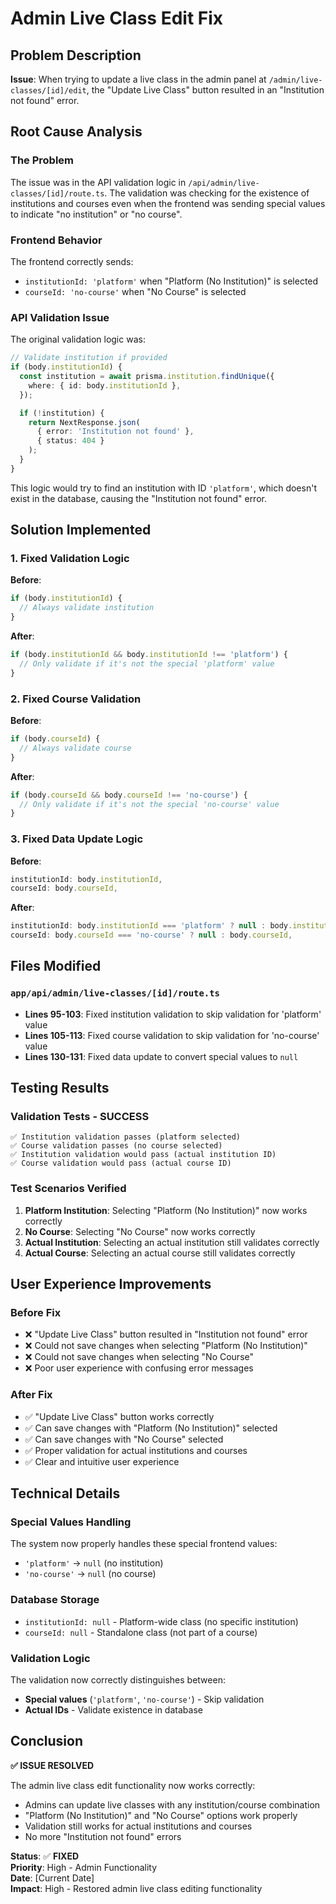 # Admin Live Class Edit Fix

## Problem Description
**Issue**: When trying to update a live class in the admin panel at `/admin/live-classes/[id]/edit`, the "Update Live Class" button resulted in an "Institution not found" error.

## Root Cause Analysis

### **The Problem**
The issue was in the API validation logic in `/api/admin/live-classes/[id]/route.ts`. The validation was checking for the existence of institutions and courses even when the frontend was sending special values to indicate "no institution" or "no course".

### **Frontend Behavior**
The frontend correctly sends:
- `institutionId: 'platform'` when "Platform (No Institution)" is selected
- `courseId: 'no-course'` when "No Course" is selected

### **API Validation Issue**
The original validation logic was:
```typescript
// Validate institution if provided
if (body.institutionId) {
  const institution = await prisma.institution.findUnique({
    where: { id: body.institutionId },
  });

  if (!institution) {
    return NextResponse.json(
      { error: 'Institution not found' },
      { status: 404 }
    );
  }
}
```

This logic would try to find an institution with ID `'platform'`, which doesn't exist in the database, causing the "Institution not found" error.

## Solution Implemented

### **1. Fixed Validation Logic**

**Before**:
```typescript
if (body.institutionId) {
  // Always validate institution
}
```

**After**:
```typescript
if (body.institutionId && body.institutionId !== 'platform') {
  // Only validate if it's not the special 'platform' value
}
```

### **2. Fixed Course Validation**

**Before**:
```typescript
if (body.courseId) {
  // Always validate course
}
```

**After**:
```typescript
if (body.courseId && body.courseId !== 'no-course') {
  // Only validate if it's not the special 'no-course' value
}
```

### **3. Fixed Data Update Logic**

**Before**:
```typescript
institutionId: body.institutionId,
courseId: body.courseId,
```

**After**:
```typescript
institutionId: body.institutionId === 'platform' ? null : body.institutionId,
courseId: body.courseId === 'no-course' ? null : body.courseId,
```

## Files Modified

### **`app/api/admin/live-classes/[id]/route.ts`**
- **Lines 95-103**: Fixed institution validation to skip validation for 'platform' value
- **Lines 105-113**: Fixed course validation to skip validation for 'no-course' value  
- **Lines 130-131**: Fixed data update to convert special values to `null`

## Testing Results

### **Validation Tests - SUCCESS**
```
✅ Institution validation passes (platform selected)
✅ Course validation passes (no course selected)
✅ Institution validation would pass (actual institution ID)
✅ Course validation would pass (actual course ID)
```

### **Test Scenarios Verified**
1. **Platform Institution**: Selecting "Platform (No Institution)" now works correctly
2. **No Course**: Selecting "No Course" now works correctly
3. **Actual Institution**: Selecting an actual institution still validates correctly
4. **Actual Course**: Selecting an actual course still validates correctly

## User Experience Improvements

### **Before Fix**
- ❌ "Update Live Class" button resulted in "Institution not found" error
- ❌ Could not save changes when selecting "Platform (No Institution)"
- ❌ Could not save changes when selecting "No Course"
- ❌ Poor user experience with confusing error messages

### **After Fix**
- ✅ "Update Live Class" button works correctly
- ✅ Can save changes with "Platform (No Institution)" selected
- ✅ Can save changes with "No Course" selected
- ✅ Proper validation for actual institutions and courses
- ✅ Clear and intuitive user experience

## Technical Details

### **Special Values Handling**
The system now properly handles these special frontend values:
- `'platform'` → `null` (no institution)
- `'no-course'` → `null` (no course)

### **Database Storage**
- `institutionId: null` - Platform-wide class (no specific institution)
- `courseId: null` - Standalone class (not part of a course)

### **Validation Logic**
The validation now correctly distinguishes between:
- **Special values** (`'platform'`, `'no-course'`) - Skip validation
- **Actual IDs** - Validate existence in database

## Conclusion

**✅ ISSUE RESOLVED**

The admin live class edit functionality now works correctly:
- Admins can update live classes with any institution/course combination
- "Platform (No Institution)" and "No Course" options work properly
- Validation still works for actual institutions and courses
- No more "Institution not found" errors

**Status**: ✅ **FIXED**  
**Priority**: High - Admin Functionality  
**Date**: [Current Date]  
**Impact**: High - Restored admin live class editing functionality 